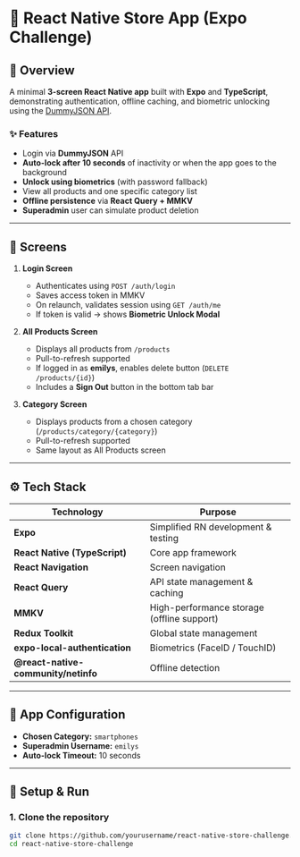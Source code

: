 # 🏪 React Native Store App (Expo Challenge)

## 📱 Overview

A minimal **3-screen React Native app** built with **Expo** and **TypeScript**, demonstrating authentication, offline caching, and biometric unlocking using the [DummyJSON API](https://dummyjson.com/docs).

### ✨ Features
- Login via **DummyJSON** API  
- **Auto-lock after 10 seconds** of inactivity or when the app goes to the background  
- **Unlock using biometrics** (with password fallback)  
- View all products and one specific category list  
- **Offline persistence** via **React Query + MMKV**  
- **Superadmin** user can simulate product deletion  

---

## 📂 Screens

1. **Login Screen**
   - Authenticates using `POST /auth/login`
   - Saves access token in MMKV
   - On relaunch, validates session using `GET /auth/me`
   - If token is valid → shows **Biometric Unlock Modal**

2. **All Products Screen**
   - Displays all products from `/products`
   - Pull-to-refresh supported
   - If logged in as **emilys**, enables delete button (`DELETE /products/{id}`)
   - Includes a **Sign Out** button in the bottom tab bar

3. **Category Screen**
   - Displays products from a chosen category (`/products/category/{category}`)
   - Pull-to-refresh supported
   - Same layout as All Products screen

---

## ⚙️ Tech Stack

| Technology | Purpose |
|-------------|----------|
| **Expo** | Simplified RN development & testing |
| **React Native (TypeScript)** | Core app framework |
| **React Navigation** | Screen navigation |
| **React Query** | API state management & caching |
| **MMKV** | High-performance storage (offline support) |
| **Redux Toolkit** | Global state management |
| **expo-local-authentication** | Biometrics (FaceID / TouchID) |
| **@react-native-community/netinfo** | Offline detection |

---

## 🧠 App Configuration

- **Chosen Category:** `smartphones`  
- **Superadmin Username:** `emilys`  
- **Auto-lock Timeout:** 10 seconds  

---

## 🚀 Setup & Run

### 1. Clone the repository
```bash
git clone https://github.com/yourusername/react-native-store-challenge.git](https://github.com/Ebrahimgad123/storeTask.git)
cd react-native-store-challenge
